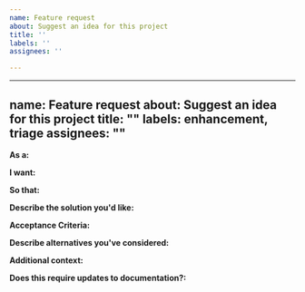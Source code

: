 ```yaml
---
name: Feature request
about: Suggest an idea for this project
title: ''
labels: ''
assignees: ''

---
```


---
name: Feature request
about: Suggest an idea for this project
title: ""
labels: enhancement, triage
assignees: ""
---

**As a:**

**I want:**

**So that:**

**Describe the solution you'd like:**

**Acceptance Criteria:**

**Describe alternatives you've considered:**

**Additional context:**

**Does this require updates to documentation?:**
